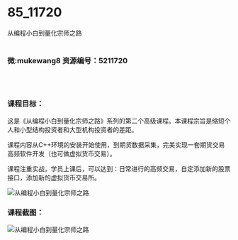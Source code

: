 # 85_11720
从编程小白到量化宗师之路
<br/></br>
<h3>微:mukewang8 资源编号：5211720</h3>
<br/></br>
<h3>课程目标：</h3>
<p>这是《从编程小白到<a title="查看与 量化宗师 相关的文章" target="_blank">量化宗师</a>之路》系列的第二个高级课程。本课程宗旨是缩短个人和小型结构投资者和大型机构投资者的差距。</p>
<p>课程内容从C++环境的安装开始使用，到期货数据采集，完美实现一套期货交易高频软件开发（也可做虚拟货币交易）。</p>
<p>课程注重实战，学员上课后，可以达到：日常进行的高频交易，自定添加新的股票接口，添加新的虚拟货币交易所。</p>
<p><img src="https://www.ko996.com/wp-content/uploads/img/2020/03/2-197.png" alt="从编程小白到量化宗师之路"></p>
<h3>课程截图：</h3>
<p><img src="https://www.ko996.com/wp-content/uploads/img/2020/03/1-200.png" alt="从编程小白到量化宗师之路"></p>
